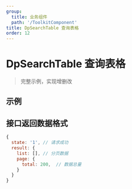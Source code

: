 ```yaml
---
group:
  title: 业务组件
  path: '/ToolkitComponent'
title: DpSearchTable 查询表格
order: 12
---
```


# DpSearchTable 查询表格

> 完整示例，实现增删改

## 示例

<code src="./index.tsx"></code>

## 接口返回数据格式

```javascript
{
  state: '1', // 请求成功
  result: {
    list: [], // 分页数据
    page: {
      total: 200,  // 数据总量
    }
  }
}
```
